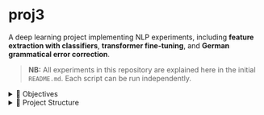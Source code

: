 # proj3

A deep learning project implementing NLP experiments, including **feature extraction with classifiers**, **transformer fine-tuning**, and **German grammatical error correction**.

> **NB:** All experiments in this repository are explained here in the initial `README.md`. Each script can be run independently.

<details>
<summary>🎯 Objectives</summary>

The exercises are designed to explore different NLP tasks and modeling strategies:

- **Feature Extraction + Baseline Classifiers**
  Script: main_fine_tuning.py
  - Extract embeddings from pre-trained transformers
  - Train **SVM** and **Random Forest** classifiers on Rotten Tomatoes
  - Evaluate classification performance (accuracy, precision, recall, F1)

- **Fine-tuning Transformer (DistilBERT)**
  Script: main_fine_tuning.py
  - Fine-tune **DistilBERT** for binary sentiment classification
  - Evaluate on validation and test sets
  - Save fine-tuned models for further use

- **German Grammatical Error Correction (GEC)**
   Script: german.py
  - Train **T5-small with LoRA adapters** on MERLIN dataset (German)
  - Implement correction pipeline for sentences
  - Log corrections with:
    - Original sentence
    - Corrected version
    - Error type
    - Confidence score
    - Semantic similarity
    - Whether a change was applied
</details>

<details>
<summary>📂 Project Structure</summary>

proj3/
│── utils/                 # Utility scripts
│   ├── data_utils.py      # Dataset loading and preprocessing
│   ├── model_utils.py     # Model loading and feature extraction
│   ├── train_utils.py     # Training helpers (SVM, RF, metrics, etc.)
│
│── corrections.jsonl      # Logs of German grammar corrections
│── german.py              # German grammar correction with LoRA + T5
│── main_extract_f.py      # Feature extraction + baseline classifiers (SVM / RF)
│── main_fine_tuning.py    # Fine-tuning DistilBERT on Rotten Tomatoes
│── todo.txt               # Notes and pending tasks
│── requirements.txt       # Project dependencies

</details>
